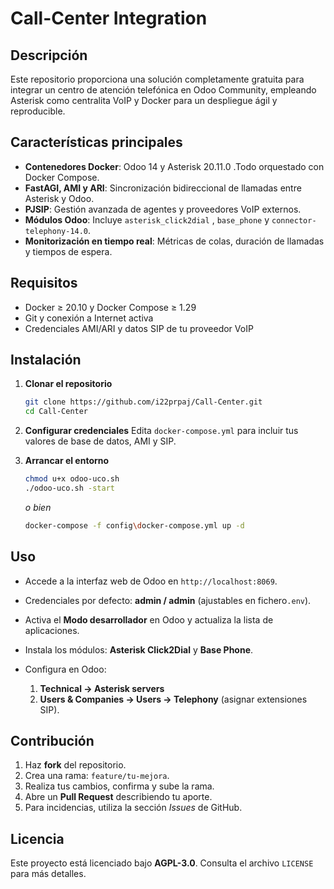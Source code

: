 # Call-Center Integration

## Descripción

Este repositorio proporciona una solución completamente gratuita para integrar un centro de atención telefónica en Odoo Community, empleando Asterisk como centralita VoIP y Docker para un despliegue ágil y reproducible.

## Características principales

* **Contenedores Docker**: Odoo 14 y Asterisk 20.11.0 .Todo orquestado con Docker Compose.
* **FastAGI, AMI y ARI**: Sincronización bidireccional de llamadas entre Asterisk y Odoo.
* **PJSIP**: Gestión avanzada de agentes y proveedores VoIP externos.
* **Módulos Odoo**: Incluye `asterisk_click2dial` , `base_phone` y `connector-telephony-14.0`.
* **Monitorización en tiempo real**: Métricas de colas, duración de llamadas y tiempos de espera.

## Requisitos

* Docker ≥ 20.10 y Docker Compose ≥ 1.29
* Git y conexión a Internet activa
* Credenciales AMI/ARI y datos SIP de tu proveedor VoIP

## Instalación

1. **Clonar el repositorio**

   ```bash
   git clone https://github.com/i22prpaj/Call-Center.git
   cd Call-Center
   ```
2. **Configurar credenciales**
   Edita `docker-compose.yml` para incluir tus valores de base de datos, AMI y SIP.
3. **Arrancar el entorno**

   ```bash
   chmod u+x odoo-uco.sh
   ./odoo-uco.sh -start
   ```

   *o bien*

   ```bash
   docker-compose -f config\docker-compose.yml up -d
   ```

## Uso

* Accede a la interfaz web de Odoo en `http://localhost:8069`.
* Credenciales por defecto: **admin / admin** (ajustables en fichero`.env`).
* Activa el **Modo desarrollador** en Odoo y actualiza la lista de aplicaciones.
* Instala los módulos: **Asterisk Click2Dial** y **Base Phone**.
* Configura en Odoo:

  1. **Technical → Asterisk servers**
  2. **Users & Companies → Users → Telephony** (asignar extensiones SIP).

## Contribución

1. Haz **fork** del repositorio.
2. Crea una rama: `feature/tu-mejora`.
3. Realiza tus cambios, confirma y sube la rama.
4. Abre un **Pull Request** describiendo tu aporte.
5. Para incidencias, utiliza la sección *Issues* de GitHub.

## Licencia

Este proyecto está licenciado bajo **AGPL-3.0**. Consulta el archivo `LICENSE` para más detalles.
